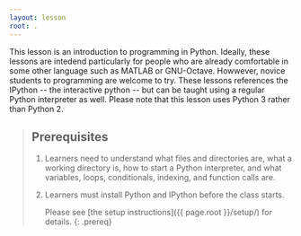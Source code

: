 ```yaml
---
layout: lesson
root: .
---
```


This lesson is an introduction to programming in Python. 
Ideally, these lessons are intedend particularly for people who are already comfortable in some other language
such as MATLAB or GNU-Octave. Howwever, novice students to programming are welcome to try.
These lessons references the IPython -- the interactive  python --
but can be taught using a regular Python interpreter as well.
Please note that this lesson uses Python 3 rather than Python 2.

> ## Prerequisites
>
> 1.  Learners need to understand what files and directories are,
>     what a working directory is,
>     how to start a Python interpreter,
>     and what variables, loops, conditionals, indexing, and function calls are.
>
> 2. Learners must install Python and IPython before the class starts.
>
>    Please see [the setup instructions]({{ page.root }}/setup/)
>    for details.
{: .prereq}
